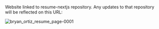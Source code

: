 Website linked to resume-nextjs repository. Any updates to that repository will be reflected on this URL:

![bryan_ortiz_resume_page-0001](https://github.com/bryan-ortiz0/bryan-ortiz0.github.io/assets/130245932/43e5898c-15b4-41b0-9a50-16452e53f3c4)

